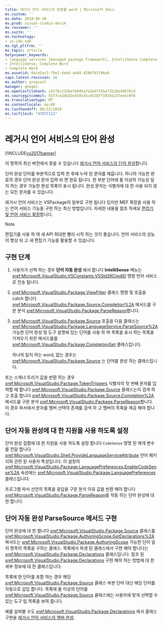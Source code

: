 ```yaml
---
title: 레거시 언어 서비스의 완료를 word | Microsoft Docs
ms.custom: ''
ms.date: 2018-06-30
ms.prod: visual-studio-dev14
ms.reviewer: ''
ms.suite: ''
ms.technology:
- vs-ide-sdk
ms.tgt_pltfrm: ''
ms.topic: article
helpviewer_keywords:
- language services [managed package framework], IntelliSense Complete Word
- IntelliSense, Complete Word
- Complete Word
ms.assetid: 0ace5ac3-f9e1-4e6d-add4-42967b1f96a6
caps.latest.revision: 16
ms.author: gregvanl
manager: ghogen
ms.openlocfilehash: cd176c232bafd0d5a7a2b6735ba71b2bb490781d
ms.sourcegitcommit: 55f7ce2d5d2e458e35c45787f1935b237ee5c9f8
ms.translationtype: MT
ms.contentlocale: ko-KR
ms.lasthandoff: 08/22/2018
ms.locfileid: "47557121"
---
```

# <a name="word-completion-in-a-legacy-language-service"></a>레거시 언어 서비스의 단어 완성
[!INCLUDE[vs2017banner](../../includes/vs2017banner.md)]

이 항목의 최신 버전에서 찾을 수 있습니다 [레거시 언어 서비스의 단어 완성](https://docs.microsoft.com/visualstudio/extensibility/internals/word-completion-in-a-legacy-language-service)합니다.  
  
단어 완성 단어를 부분적으로 입력 한 후에 누락 된 문자를 채웁니다. 하나의 가능한 완료의 경우 단어 완성 문자 입력 되 면 완료 됩니다. 한 부분 단어에 둘 이상의 가능성 일치 하는 경우 가능한 완성 목록이 표시 됩니다. 완성 문자는 식별자에 대 한 사용 되지 않는 모든 문자를 수 있습니다.  
  
 레거시 언어 서비스는 VSPackage의 일부로 구현 됩니다 있지만 MEF 확장을 사용 하는 언어 서비스 기능을 구현 하는 최신 방법입니다. 자세한 내용을 참조 하세요 [편집기 및 언어 서비스 확장](../../extensibility/extending-the-editor-and-language-services.md)합니다.  
  
> [!NOTE]
>  편집기를 사용 하 여 새 API 최대한 빨리 시작 하는 것이 좋습니다. 언어 서비스의 성능이 향상 되 고 새 편집기 기능을 활용할 수 있습니다.  
  
## <a name="implementation-steps"></a>구현 단계  
  
1.  사용자가 선택 하는 경우 **단어 자동 완성** 에서 합니다 **IntelliSense** 메뉴는 <xref:Microsoft.VisualStudio.VSConstants.VSStd2KCmdID> 명령 언어 서비스로 전송 됩니다.  
  
2.  <xref:Microsoft.VisualStudio.Package.ViewFilter> 클래스 명령 및 호출을 catch 합니다 <xref:Microsoft.VisualStudio.Package.Source.Completion%2A> 메서드를 구문 분석 <xref:Microsoft.VisualStudio.Package.ParseReason>합니다.  
  
3.  <xref:Microsoft.VisualStudio.Package.Source> 호출을 다음 클래스는 <xref:Microsoft.VisualStudio.Package.LanguageService.ParseSource%2A> 가능한 단어 완성 및 도구 설명에 있는 단어를 사용 하 여 목록을 표시 하는 목록을 가져오기 위한 메서드를를 <xref:Microsoft.VisualStudio.Package.CompletionSet> 클래스입니다.  
  
     하나의 일치 하는 word, 없는 경우는 <xref:Microsoft.VisualStudio.Package.Source> 는 단어를 완성 하는 클래스입니다.  
  
 또는 스캐너 트리거 값을 반환 하는 경우 <xref:Microsoft.VisualStudio.Package.TokenTriggers> 식별자의 첫 번째 문자를 입력할 때 합니다 <xref:Microsoft.VisualStudio.Package.Source> 클래스는이 검색 하 고 호출 합니다 <xref:Microsoft.VisualStudio.Package.Source.Completion%2A> 메서드를 구문 분석 <xref:Microsoft.VisualStudio.Package.ParseReason>합니다. 이 경우 파서에서 문자를 멤버 선택의 존재를 검색 하 고 멤버의 목록을 제공 해야 합니다.  
  
## <a name="enabling-support-for-the-complete-word"></a>단어 자동 완성에 대 한 지원을 사용 하도록 설정  
 단어 완성 집합에 대 한 지원을 사용 하도록 설정 합니다 `CodeSense` 명명 된 매개 변수를 전달 합니다 <xref:Microsoft.VisualStudio.Shell.ProvideLanguageServiceAttribute> 언어 패키지와 관련 된 사용자 특성입니다. 이 설정의 <xref:Microsoft.VisualStudio.Package.LanguagePreferences.EnableCodeSense%2A> 속성에는 <xref:Microsoft.VisualStudio.Package.LanguagePreferences> 클래스입니다.  
  
 프로그램 파서 선언의 목록을 응답을 구문 분석 이유 값을 반환 해야 합니다 <xref:Microsoft.VisualStudio.Package.ParseReason>를 작동 하는 단어 완성에 대 한 합니다.  
  
## <a name="implementing-complete-word-in-the-parsesource-method"></a>단어 자동 완성 ParseSource 메서드 구현  
 단어 완성에 대 한 합니다 <xref:Microsoft.VisualStudio.Package.Source> 클래스를 <xref:Microsoft.VisualStudio.Package.AuthoringScope.GetDeclarations%2A> 메서드는 <xref:Microsoft.VisualStudio.Package.AuthoringScope> 가능한 단어 일치 항목의 목록을 구하는 클래스. 목록에서 파생 된 클래스에서 구현 해야 합니다는 <xref:Microsoft.VisualStudio.Package.Declarations> 클래스입니다. 참조 된 <xref:Microsoft.VisualStudio.Package.Declarations> 구현 해야 하는 방법에 대 한 세부 정보에 대 한 클래스입니다.  
  
 목록에 한 단어를 포함 하는 경우 해당 <xref:Microsoft.VisualStudio.Package.Source> 클래스 부분 단어 대신 해당 단어를 자동으로 삽입 합니다. 목록에 둘 이상의 단어를 <xref:Microsoft.VisualStudio.Package.Source> 클래스에는 사용자에 맞게 선택할 수 있는 도구 팁 목록을 보여 줍니다.  
  
 예를 살펴볼 수도 <xref:Microsoft.VisualStudio.Package.Declarations> 에서 클래스 구현을 [레거시 언어 서비스의 멤버 완성](../../extensibility/internals/member-completion-in-a-legacy-language-service.md).

